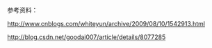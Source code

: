 参考资料：

http://www.cnblogs.com/whiteyun/archive/2009/08/10/1542913.html



http://blog.csdn.net/goodai007/article/details/8077285